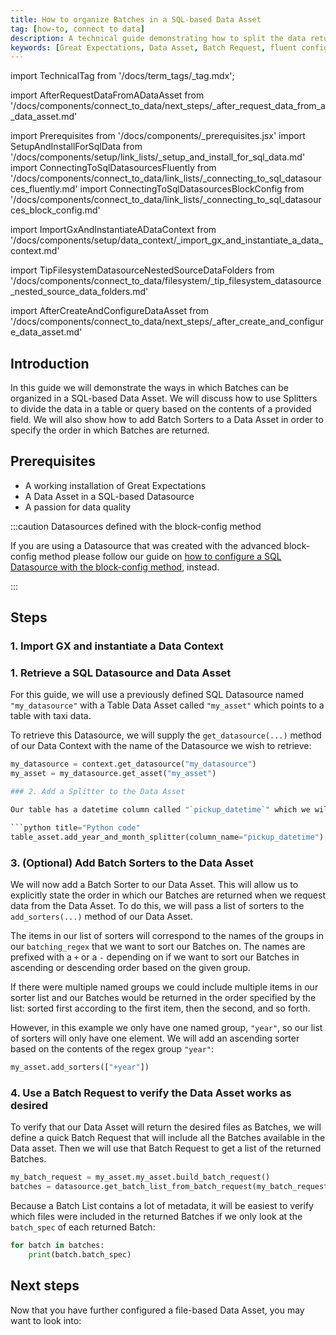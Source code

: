 ```yaml
---
title: How to organize Batches in a SQL-based Data Asset
tag: [how-to, connect to data]
description: A technical guide demonstrating how to split the data returned by a SQL Data Asset into multiple Batches and explicitly sort those Batches.
keywords: [Great Expectations, Data Asset, Batch Request, fluent configuration method, SQL]
---
```


import TechnicalTag from '/docs/term_tags/_tag.mdx';

import AfterRequestDataFromADataAsset from '/docs/components/connect_to_data/next_steps/_after_request_data_from_a_data_asset.md'

<!-- ## Introduction -->

<!-- ## Prerequisites -->
import Prerequisites from '/docs/components/_prerequisites.jsx'
import SetupAndInstallForSqlData from '/docs/components/setup/link_lists/_setup_and_install_for_sql_data.md'
import ConnectingToSqlDatasourcesFluently from '/docs/components/connect_to_data/link_lists/_connecting_to_sql_datasources_fluently.md'
import ConnectingToSqlDatasourcesBlockConfig from '/docs/components/connect_to_data/link_lists/_connecting_to_sql_datasources_block_config.md'

<!-- ### Import GX and instantiate a Data Context -->
import ImportGxAndInstantiateADataContext from '/docs/components/setup/data_context/_import_gx_and_instantiate_a_data_context.md'

<!-- ### 1. Create a `batching_regex` -->
import TipFilesystemDatasourceNestedSourceDataFolders from '/docs/components/connect_to_data/filesystem/_tip_filesystem_datasource_nested_source_data_folders.md'

<!-- ## Next steps -->
import AfterCreateAndConfigureDataAsset from '/docs/components/connect_to_data/next_steps/_after_create_and_configure_data_asset.md'

## Introduction

In this guide we will demonstrate the ways in which Batches can be organized in a SQL-based Data Asset.  We will discuss how to use Splitters to divide the data in a table or query based on the contents of a provided field.  We will also show how to add Batch Sorters to a Data Asset in order to specify the order in which Batches are returned.

## Prerequisites

<Prerequisites>

- A working installation of Great Expectations
- A Data Asset in a SQL-based Datasource
- A passion for data quality

</Prerequisites>


<!-- TODO <details>
<summary>

### If you still need to set up and install GX...

</summary>

Please reference the appropriate one of these guides:

<SetupAndInstallForSqlData />

</details>

<details>
<summary>

### If you still need to connect a Datasource to a SQL database...

</summary>

Please reference the appropriate one of these guides:

<ConnectingToSqlDatasourcesFluently />

Or, for guides on using the block-config method for advanced SQL Datasource configurations, please see:

<ConnectingToSqlDatasourcesBlockConfig />


</details>
-->

:::caution Datasources defined with the block-config method

If you are using a Datasource that was created with the advanced block-config method please follow our guide on [how to configure a SQL Datasource with the block-config method](/docs/guides/connecting_to_your_data/datasource_configuration/how_to_configure_a_sql_datasource.md), instead.

:::

## Steps

### 1. Import GX and instantiate a Data Context

<ImportGxAndInstantiateADataContext />

### 1. Retrieve a SQL Datasource and Data Asset

For this guide, we will use a previously defined SQL Datasource named `"my_datasource"` with a Table Data Asset called `"my_asset"` which points to a table with taxi data. 

To retrieve this Datasource, we will supply the `get_datasource(...)` method of our Data Context with the name of the Datasource we wish to retrieve:

```python title="Python code"
my_datasource = context.get_datasource("my_datasource")
my_asset = my_datasource.get_asset("my_asset")

### 2. Add a Splitter to the Data Asset

Our table has a datetime column called "`pickup_datetime`" which we will use to split our TableAsset into Batches.

```python title="Python code"
table_asset.add_year_and_month_splitter(column_name="pickup_datetime")
```

### 3. (Optional) Add Batch Sorters to the Data Asset

We will now add a Batch Sorter to our Data Asset.  This will allow us to explicitly state the order in which our Batches are returned when we request data from the Data Asset.  To do this, we will pass a list of sorters to the `add_sorters(...)` method of our Data Asset.

The items in our list of sorters will correspond to the names of the groups in our `batching_regex` that we want to sort our Batches on.  The names are prefixed with a `+` or a `-` depending on if we want to sort our Batches in ascending or descending order based on the given group.

If there were multiple named groups we could include multiple items in our sorter list and our Batches would be returned in the order specified by the list: sorted first according to the first item, then the second, and so forth.

However, in this example we only have one named group, `"year"`, so our list of sorters will only have one element.  We will add an ascending sorter based on the contents of the regex group `"year"`:

```python title="Python code"
my_asset.add_sorters(["+year"])
```

### 4. Use a Batch Request to verify the Data Asset works as desired

To verify that our Data Asset will return the desired files as Batches, we will define a quick Batch Request that will include all the Batches available in the Data asset.  Then we will use that Batch Request to get a list of the returned Batches.

```python title="Python code"
my_batch_request = my_asset.my_asset.build_batch_request()
batches = datasource.get_batch_list_from_batch_request(my_batch_request)
```

Because a Batch List contains a lot of metadata, it will be easiest to verify which files were included in the returned Batches if we only look at the `batch_spec` of each returned Batch:

```python title="Python code"
for batch in batches:
    print(batch.batch_spec)
```

## Next steps

Now that you have further configured a file-based Data Asset, you may want to look into:

<AfterRequestDataFromADataAsset />